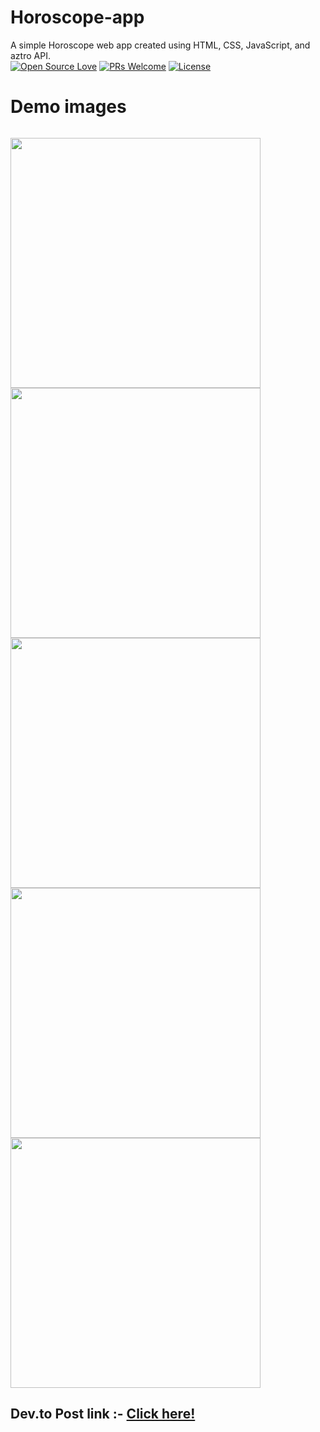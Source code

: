 # Horoscope-app
A simple Horoscope web app created using HTML, CSS, JavaScript, and aztro API.
<br>
[![Open Source Love](https://badges.frapsoft.com/os/v2/open-source.svg?v=103)](https://github.com/ellerbrock/open-source-badges/)
[![PRs Welcome](https://img.shields.io/badge/PRs-welcome-brightgreen.svg?style=flat-square)](http://makeapullrequest.com)
[![License](https://img.shields.io/badge/License-Apache%202.0-blue.svg)](https://opensource.org/licenses/Apache-2.0)
<br>

# Demo images
<code>
<img  height='400' src="https://github.com/arwazkhan189/Horoscope-app/blob/main/demo-images/1.png">
<img  height='400' src="https://github.com/arwazkhan189/Horoscope-app/blob/main/demo-images/2.png">
<img  height='400' src="https://github.com/arwazkhan189/Horoscope-app/blob/main/demo-images/3.jpg">
<img  height='400' src="https://github.com/arwazkhan189/Horoscope-app/blob/main/demo-images/4.jpg">
<img  height='400' src="https://github.com/arwazkhan189/Horoscope-app/blob/main/demo-images/5.jpg">
</code>

## Dev.to Post link :- [Click here!](https://dev.to/arwazkhan189/horoscope-web-app-1nbf)
